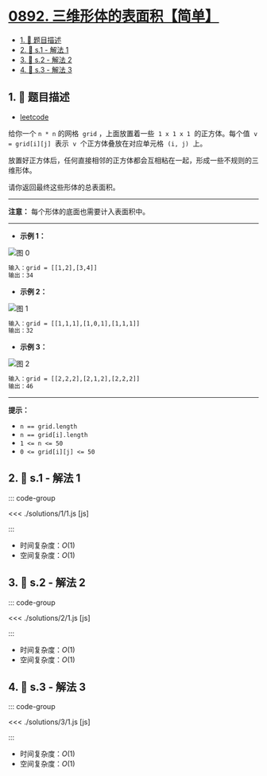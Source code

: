 # [0892. 三维形体的表面积【简单】](https://github.com/tnotesjs/TNotes.leetcode/tree/main/notes/0892.%20%E4%B8%89%E7%BB%B4%E5%BD%A2%E4%BD%93%E7%9A%84%E8%A1%A8%E9%9D%A2%E7%A7%AF%E3%80%90%E7%AE%80%E5%8D%95%E3%80%91)

<!-- region:toc -->

- [1. 📝 题目描述](#1--题目描述)
- [2. 🎯 s.1 - 解法 1](#2--s1---解法-1)
- [3. 🎯 s.2 - 解法 2](#3--s2---解法-2)
- [4. 🎯 s.3 - 解法 3](#4--s3---解法-3)

<!-- endregion:toc -->

## 1. 📝 题目描述

- [leetcode](https://leetcode.cn/problems/surface-area-of-3d-shapes/)

给你一个 `n * n` 的网格  `grid` ，上面放置着一些  `1 x 1 x 1`  的正方体。每个值  `v = grid[i][j]`  表示  `v`  个正方体叠放在对应单元格  `(i, j)`  上。

放置好正方体后，任何直接相邻的正方体都会互相粘在一起，形成一些不规则的三维形体。

请你返回最终这些形体的总表面积。

---

**注意：** 每个形体的底面也需要计入表面积中。

---

- **示例 1：**

![图 0](https://cdn.jsdelivr.net/gh/tnotesjs/imgs@main/2025-09-16-12-09-18.png)

```txt
输入：grid = [[1,2],[3,4]]
输出：34
```

- **示例 2：**

![图 1](https://cdn.jsdelivr.net/gh/tnotesjs/imgs@main/2025-09-16-12-09-26.png)

```txt
输入：grid = [[1,1,1],[1,0,1],[1,1,1]]
输出：32
```

- **示例 3：**

![图 2](https://cdn.jsdelivr.net/gh/tnotesjs/imgs@main/2025-09-16-12-09-34.png)

```txt
输入：grid = [[2,2,2],[2,1,2],[2,2,2]]
输出：46
```

---

**提示：**

- `n == grid.length`
- `n == grid[i].length`
- `1 <= n <= 50`
- `0 <= grid[i][j] <= 50`

## 2. 🎯 s.1 - 解法 1

::: code-group

<<< ./solutions/1/1.js [js]

:::

- 时间复杂度：$O(1)$
- 空间复杂度：$O(1)$

## 3. 🎯 s.2 - 解法 2

::: code-group

<<< ./solutions/2/1.js [js]

:::

- 时间复杂度：$O(1)$
- 空间复杂度：$O(1)$

## 4. 🎯 s.3 - 解法 3

::: code-group

<<< ./solutions/3/1.js [js]

:::

- 时间复杂度：$O(1)$
- 空间复杂度：$O(1)$
